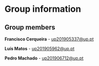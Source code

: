 # Group information

## Group members

**Francisco Cerqueira**  - up201905337@up.pt

**Luís Matos**  - up201905962@up.pt

**Pedro Machado**  - up201906712@up.pt
